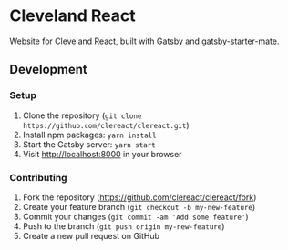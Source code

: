 # Cleveland React

Website for Cleveland React, built with [Gatsby](https://www.gatsbyjs.org) and [gatsby-starter-mate](https://www.gatsbyjs.org/starters/EmaSuriano/gatsby-starter-mate).

## Development

### Setup

1. Clone the repository (`git clone https://github.com/clereact/clereact.git`)
2. Install npm packages: `yarn install`
3. Start the Gatsby server: `yarn start`
4. Visit [http://localhost:8000](http://localhost:8000) in your browser

### Contributing

1. Fork the repository (https://github.com/clereact/clereact/fork)
2. Create your feature branch (`git checkout -b my-new-feature`)
3. Commit your changes (`git commit -am 'Add some feature'`)
4. Push to the branch (`git push origin my-new-feature`)
5. Create a new pull request on GitHub
